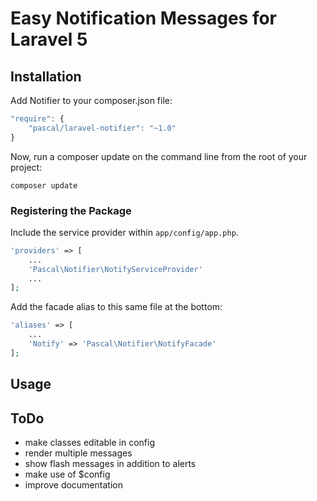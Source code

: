 # Easy Notification Messages for Laravel 5

## Installation

Add Notifier to your composer.json file:

```js
"require": {
    "pascal/laravel-notifier": "~1.0"
}
```

Now, run a composer update on the command line from the root of your project:

    composer update

### Registering the Package

Include the service provider within `app/config/app.php`.

```php
'providers' => [
    ...
    'Pascal\Notifier\NotifyServiceProvider'
    ...
];
```

Add the facade alias to this same file at the bottom:

```php
'aliases' => [
    ...
    'Notify' => 'Pascal\Notifier\NotifyFacade'
];
```

## Usage

## ToDo
  - make classes editable in config
  - render multiple messages
  - show flash messages in addition to alerts
  - make use of $config
  - improve documentation